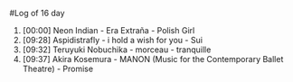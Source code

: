 #Log of 16 day

1. [00:00] Neon Indian - Era Extraña - Polish Girl
1. [09:28] Aspidistrafly - i hold a wish for you - Sui
1. [09:32] Teruyuki Nobuchika - morceau - tranquille
1. [09:37] Akira Kosemura - MANON (Music for the Contemporary Ballet Theatre) - Promise
